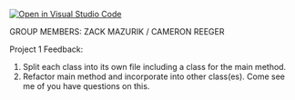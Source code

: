 [![Open in Visual Studio Code](https://classroom.github.com/assets/open-in-vscode-718a45dd9cf7e7f842a935f5ebbe5719a5e09af4491e668f4dbf3b35d5cca122.svg)](https://classroom.github.com/online_ide?assignment_repo_id=11891512&assignment_repo_type=AssignmentRepo)

GROUP MEMBERS: ZACK MAZURIK / CAMERON REEGER

Project 1 Feedback:

1. Split each class into its own file including a class for the main method.
2. Refactor main method and incorporate into other class(es). Come see me of you have questions on this.
